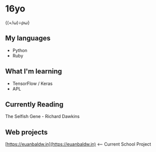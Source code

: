 # 16yo

{(+/⍵)÷⍴⍵}

## My languages

* Python
* Ruby

## What I'm learning

* TensorFlow / Keras
* APL

## Currently Reading

The Selfish Gene - Richard Dawkins

## Web projects

[https://euanbaldw.in](https://euanbaldw.in) <-- Current School Project
